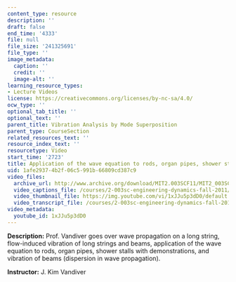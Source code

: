 ```yaml
---
content_type: resource
description: ''
draft: false
end_time: '4333'
file: null
file_size: '241325691'
file_type: ''
image_metadata:
  caption: ''
  credit: ''
  image-alt: ''
learning_resource_types:
- Lecture Videos
license: https://creativecommons.org/licenses/by-nc-sa/4.0/
ocw_type: ''
optional_tab_title: ''
optional_text: ''
parent_title: Vibration Analysis by Mode Superposition
parent_type: CourseSection
related_resources_text: ''
resource_index_text: ''
resourcetype: Video
start_time: '2723'
title: Application of the wave equation to rods, organ pipes, shower stalls with demonstrations
uid: 1afe2937-4b2f-06c5-991b-66809cd387c9
video_files:
  archive_url: http://www.archive.org/download/MIT2.003SCF11/MIT2_003SCF11_lec27_300k.mp4
  video_captions_file: /courses/2-003sc-engineering-dynamics-fall-2011/52e0e5146ba15e16990afe22785cb4da_1xJJu5p3dD0.vtt
  video_thumbnail_file: https://img.youtube.com/vi/1xJJu5p3dD0/default.jpg
  video_transcript_file: /courses/2-003sc-engineering-dynamics-fall-2011/fdefec71900c31a9345362504c85bbf0_1xJJu5p3dD0.pdf
video_metadata:
  youtube_id: 1xJJu5p3dD0
---
```

**Description:** Prof. Vandiver goes over wave propagation on a long string, flow-induced vibration of long strings and beams, application of the wave equation to rods, organ pipes, shower stalls with demonstrations, and vibration of beams (dispersion in wave propagation).

**Instructor:** J. Kim Vandiver